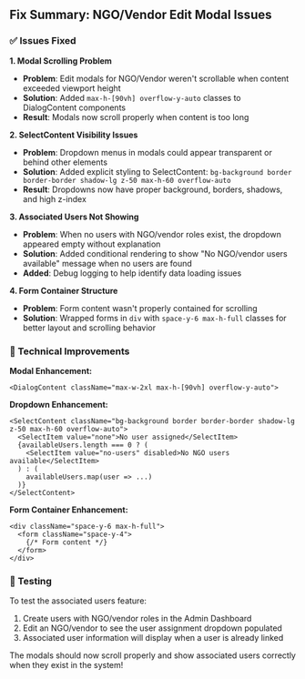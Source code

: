 ## Fix Summary: NGO/Vendor Edit Modal Issues

### ✅ Issues Fixed

**1. Modal Scrolling Problem**
- **Problem**: Edit modals for NGO/Vendor weren't scrollable when content exceeded viewport height
- **Solution**: Added `max-h-[90vh] overflow-y-auto` classes to DialogContent components
- **Result**: Modals now scroll properly when content is too long

**2. SelectContent Visibility Issues** 
- **Problem**: Dropdown menus in modals could appear transparent or behind other elements
- **Solution**: Added explicit styling to SelectContent: `bg-background border border-border shadow-lg z-50 max-h-60 overflow-auto`
- **Result**: Dropdowns now have proper background, borders, shadows, and high z-index

**3. Associated Users Not Showing**
- **Problem**: When no users with NGO/vendor roles exist, the dropdown appeared empty without explanation
- **Solution**: Added conditional rendering to show "No NGO/vendor users available" message when no users are found
- **Added**: Debug logging to help identify data loading issues

**4. Form Container Structure**
- **Problem**: Form content wasn't properly contained for scrolling
- **Solution**: Wrapped forms in `div` with `space-y-6 max-h-full` classes for better layout and scrolling behavior

### 🔧 Technical Improvements

**Modal Enhancement:**
```tsx
<DialogContent className="max-w-2xl max-h-[90vh] overflow-y-auto">
```

**Dropdown Enhancement:**
```tsx
<SelectContent className="bg-background border border-border shadow-lg z-50 max-h-60 overflow-auto">
  <SelectItem value="none">No user assigned</SelectItem>
  {availableUsers.length === 0 ? (
    <SelectItem value="no-users" disabled>No NGO users available</SelectItem>
  ) : (
    availableUsers.map(user => ...)
  )}
</SelectContent>
```

**Form Container Enhancement:**
```tsx
<div className="space-y-6 max-h-full">
  <form className="space-y-4">
    {/* Form content */}
  </form>
</div>
```

### 🧪 Testing

To test the associated users feature:
1. Create users with NGO/vendor roles in the Admin Dashboard
2. Edit an NGO/vendor to see the user assignment dropdown populated
3. Associated user information will display when a user is already linked

The modals should now scroll properly and show associated users correctly when they exist in the system!